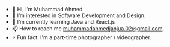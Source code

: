 - 👋 Hi, I’m Muhammad Ahmed
- 👀 I’m interested in Software Development and Design.
- 🌱 I’m currently learning Java and React.js
- 📫 How to reach me muhammadahmedjanjua.02@gmail.com.
- ⚡ Fun fact: I'm a part-time photographer / videographer.

<!---
muhammad-ahmed-janjua/muhammad-ahmed-janjua is a ✨ special ✨ repository because its `README.md` (this file) appears on your GitHub profile.
You can click the Preview link to take a look at your changes.
--->
